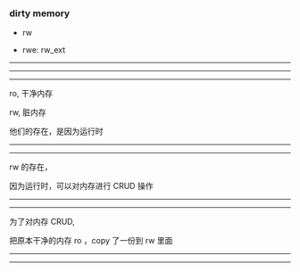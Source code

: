 ###  dirty memory



* rw



* rwe:   rw_ext





<hr>


<hr>



<hr>



ro, 干净内存


rw, 脏内存


他们的存在，是因为运行时








<hr>




<hr>





rw 的存在，


因为运行时，可以对内存进行 CRUD 操作







<hr>




<hr>



为了对内存 CRUD,


把原本干净的内存 ro ，copy 了一份到 rw 里面







<hr>




<hr>

